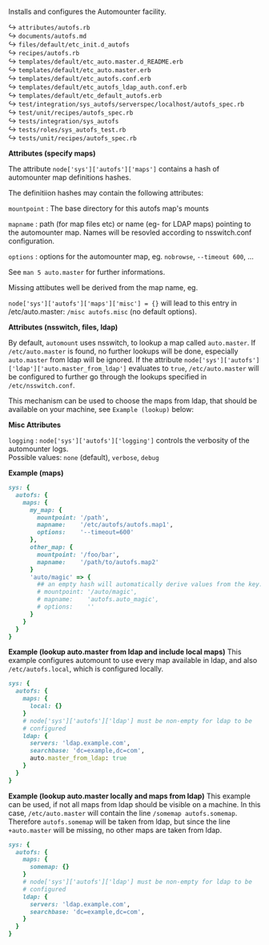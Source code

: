 Installs and configures the Automounter facility.

↪ `attributes/autofs.rb`  
↪ `documents/autofs.md`  
↪ `files/default/etc_init.d_autofs`  
↪ `recipes/autofs.rb`  
↪ `templates/default/etc_auto.master.d_README.erb`  
↪ `templates/default/etc_auto.master.erb`  
↪ `templates/default/etc_autofs.conf.erb`  
↪ `templates/default/etc_autofs_ldap_auth.conf.erb`  
↪ `templates/default/etc_default_autofs.erb`  
↪ `test/integration/sys_autofs/serverspec/localhost/autofs_spec.rb`  
↪ `test/unit/recipes/autofs_spec.rb`  
↪ `tests/integration/sys_autofs`  
↪ `tests/roles/sys_autofs_test.rb`  
↪ `tests/unit/recipes/autofs_spec.rb`  


**Attributes (specify maps)**

The attribute `node['sys']['autofs']['maps']` contains a hash
of automounter map definitions hashes.

The definitiion hashes may contain the following attributes:

`mountpoint`
: The base directory for this autofs map's mounts

`mapname`
: path (for map files etc) or name (eg- for LDAP maps)
pointing to the automounter map. Names will be resovled according
to nsswitch.conf configuration.

`options`
: options for the automounter map, eg. `nobrowse`, `--timeout 600`, …

See `man 5 auto.master` for further informations.

Missing attibutes well be derived from the map name, eg.

`node['sys']['autofs']['maps']['misc'] = {}`
will lead to this entry in /etc/auto.master:
`/misc autofs.misc` (no default options).

**Attributes (nsswitch, files, ldap)**

By default, `automount` uses nsswitch, to lookup a map called
`auto.master`.  If `/etc/auto.master` is found, no further lookups
will be done, especially `auto.master` from ldap will be ignored.  If
the attribute `node['sys']['autofs']['ldap']['auto.master_from_ldap']`
evaluates to `true`, `/etc/auto.master` will be configured to further go
through the lookups specified in `/etc/nsswitch.conf`.

This mechanism can be used to choose the maps from ldap, that should
be available on your machine, see `Example (lookup)` below:

**Misc Attributes**

`logging`
: `node['sys']['autofs']['logging']` controls the verbosity of the automounter logs.  
Possible values: `none` (default), `verbose`, `debug`


**Example (maps)**

```ruby
sys: {
  autofs: {
    maps: {
      my_map: {
        mountpoint: '/path',
        mapname:    '/etc/autofs/autofs.map1',
        options:    '--timeout=600'
      },
      other_map: {
        mountpoint: '/foo/bar',
        mapname:    '/path/to/autofs.map2'
      }
      'auto/magic' => {
        ## an empty hash will automatically derive values from the key:
        # mountpoint: '/auto/magic',
        # mapname:    'autofs.auto_magic',
        # options:    ''
      }
    }
  }
}
```

**Example (lookup auto.master from ldap and include local maps)**
This example configures automount to use every map available in ldap,
and also `/etc/autofs.local`, which is configured locally.

```ruby
sys: {
  autofs: {
    maps: {
      local: {}
    }
    # node['sys']['autofs']['ldap'] must be non-empty for ldap to be
	# configured
	ldap: {
	  servers: 'ldap.example.com',
	  searchbase: 'dc=example,dc=com',
	  auto.master_from_ldap: true
	}
  }
}
```

**Example (lookup auto.master locally and maps from ldap)**
This example can be used, if not all maps from ldap should be visible
on a machine.  In this case, `/etc/auto.master` will contain the line
`/somemap autofs.somemap`.  Therefore `autofs.somemap` will be taken
from ldap, but since the line `+auto.master` will be missing, no other
maps are taken from ldap.

```ruby
sys: {
  autofs: {
    maps: {
      somemap: {}
    }
    # node['sys']['autofs']['ldap'] must be non-empty for ldap to be
	# configured
	ldap: {
	  servers: 'ldap.example.com',
	  searchbase: 'dc=example,dc=com',
	}
  }
}
```
